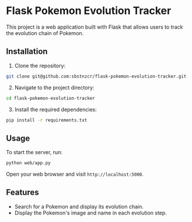 # Flask Pokemon Evolution Tracker

This project is a web application built with Flask that allows users to track the evolution chain of Pokemon.

## Installation

1. Clone the repository:
```sh
git clone git@github.com:sbstnzcr/flask-pokemon-evolution-tracker.git
```
2. Navigate to the project directory:
```sh
cd flask-pokemon-evolution-tracker
```
3. Install the required dependencies:
```sh
pip install -r requirements.txt
```

## Usage

To start the server, run:
```sh
python web/app.py
```
Open your web browser and visit `http://localhost:5000`.

## Features

- Search for a Pokemon and display its evolution chain.
- Display the Pokemon's image and name in each evolution step.